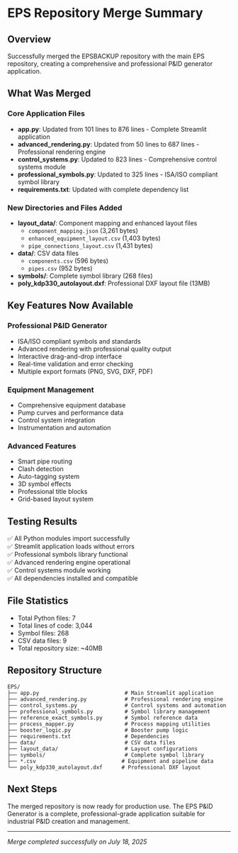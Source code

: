 # EPS Repository Merge Summary

## Overview
Successfully merged the EPSBACKUP repository with the main EPS repository, creating a comprehensive and professional P&ID generator application.

## What Was Merged

### Core Application Files
- **app.py**: Updated from 101 lines to 876 lines - Complete Streamlit application
- **advanced_rendering.py**: Updated from 50 lines to 687 lines - Professional rendering engine
- **control_systems.py**: Updated to 823 lines - Comprehensive control systems module
- **professional_symbols.py**: Updated to 325 lines - ISA/ISO compliant symbol library
- **requirements.txt**: Updated with complete dependency list

### New Directories and Files Added
- **layout_data/**: Component mapping and enhanced layout files
  - `component_mapping.json` (3,261 bytes)
  - `enhanced_equipment_layout.csv` (1,403 bytes)
  - `pipe_connections_layout.csv` (1,431 bytes)
- **data/**: CSV data files
  - `components.csv` (596 bytes)
  - `pipes.csv` (952 bytes)
- **symbols/**: Complete symbol library (268 files)
- **poly_kdp330_autolayout.dxf**: Professional DXF layout file (13MB)

## Key Features Now Available

### Professional P&ID Generator
- ISA/ISO compliant symbols and standards
- Advanced rendering with professional quality output
- Interactive drag-and-drop interface
- Real-time validation and error checking
- Multiple export formats (PNG, SVG, DXF, PDF)

### Equipment Management
- Comprehensive equipment database
- Pump curves and performance data
- Control system integration
- Instrumentation and automation

### Advanced Features
- Smart pipe routing
- Clash detection
- Auto-tagging system
- 3D symbol effects
- Professional title blocks
- Grid-based layout system

## Testing Results
✅ All Python modules import successfully  
✅ Streamlit application loads without errors  
✅ Professional symbols library functional  
✅ Advanced rendering engine operational  
✅ Control systems module working  
✅ All dependencies installed and compatible  

## File Statistics
- Total Python files: 7
- Total lines of code: 3,044
- Symbol files: 268
- CSV data files: 9
- Total repository size: ~40MB

## Repository Structure
```
EPS/
├── app.py                           # Main Streamlit application
├── advanced_rendering.py            # Professional rendering engine
├── control_systems.py               # Control systems and automation
├── professional_symbols.py          # Symbol library management
├── reference_exact_symbols.py       # Symbol reference data
├── process_mapper.py                # Process mapping utilities
├── booster_logic.py                 # Booster pump logic
├── requirements.txt                 # Dependencies
├── data/                            # CSV data files
├── layout_data/                     # Layout configurations
├── symbols/                         # Complete symbol library
├── *.csv                           # Equipment and pipeline data
└── poly_kdp330_autolayout.dxf      # Professional DXF layout
```

## Next Steps
The merged repository is now ready for production use. The EPS P&ID Generator is a complete, professional-grade application suitable for industrial P&ID creation and management.

---
*Merge completed successfully on July 18, 2025*